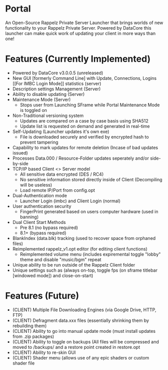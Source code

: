 # Portal
An Open-Source Rappelz Private Server Launcher that brings worlds of new functionality to your Rappelz Private Server. Powered by
DataCore this launcher can make quick work of updating your client in more ways than one!

# Features (Currently Implemented)
- Powered by DataCore v3.0.0.5 (unreleased)
- New GUI [formerly Command Line] with Update, Connections, Logins [[For IMBC Login Mode]] statistics (server)
- Description settings Management (Server)
- Ability to disable updating (Server)
- Maintenance Mode (Server)
  - Stops user from Launching SFrame while Portal Maintenance Mode is toggled on
- Non-Traditional versioning system
  - Updates are compared on a case by case basis using SHA512
  - Update list is requested on demand and generated in real-time
- Self-Updating (Launcher updates it's own exe)
  - File is downloaded securely and verified by encrypted hash to prevent tampering
- Capability to mark updates for remote deletion (Incase of bad updates issued)
- Processes Data.000 / Resource-Folder updates seperately and/or side-by-side
- TCP/IP based Client <> Server model
  - All sensitive data encrypted (DES / RC4)
  - No sensitive information stored directly inside of Client (Decompiling will be useless)
  - Load remote IP/Port from config.opt
- Dual-Authentication mode
  - Launcher Login (imbc) and Client Login (normal)
- User authentication security
  - FingerPrint generated based on users computer hardware (used in banning)
- Dual Client Start Methods
  - Pre 8.1 (no bypass required)
  - 8.1+ (bypass required)
- BlankIndex (data.blk) tracking (used to recover space from orphaned files)
- Reimplemented rappelz_v1.opt editor (for editing client functions)
  - Reimplemented volume menu (includes expiremental toggle "lobby" theme and disable "music/bgm" repeat
- Unique ability to be run outside of the Rappelz Client folder
- Unique settings such as (always on-top, toggle fps (on sframe titlebar [windowed mode]) and close-on-start)

# Features (Future)

- (CLIENT) Multiple File Downloading Engines (via Google Drive, HTTP, FTP)
- (CLIENT) Defragment data.xxx files (essentially shrinking them by rebuilding them)
- (CLIENT) Ability to go into manual update mode (must install updates from .zip packages)
- (CLIENT) Ability to toggle on backups (All files will be compressed and moved to /backups/ and a restore point created in restore.opt
- (CLIENT) Ability to re-skin GUI
- (CLIENT) Shader menu (allows use of any epic shaders or custom shader file
